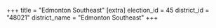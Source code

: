 +++
title = "Edmonton Southeast"
[extra]
election_id = 45
district_id = "48021"
district_name = "Edmonton Southeast"
+++
